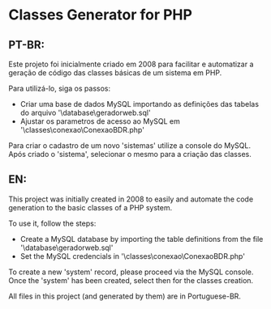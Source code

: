 # Classes Generator for PHP
## PT-BR:
Este projeto foi inicialmente criado em 2008 para facilitar e automatizar a geração de código das classes básicas de um sistema em PHP.

Para utilizá-lo, siga os passos:
* Criar uma base de dados MySQL importando as definições das tabelas do arquivo '\database\geradorweb.sql'
* Ajustar os parametros de acesso ao MySQL em '\classes\conexao\ConexaoBDR.php'

Para criar o cadastro de um novo 'sistemas' utilize a console do MySQL. Após criado o 'sistema', selecionar o mesmo para a criação das classes.

## EN:
This project was initially created in 2008 to easily and automate the code generation to the basic classes of a PHP system.

To use it, follow the steps:
* Create a MySQL database by importing the table definitions from the file '\database\geradorweb.sql'
* Set the MySQL credencials in '\classes\conexao\ConexaoBDR.php'

To create a new 'system' record, please proceed via the MySQL console. Once the 'system' has been created, select then for the classes creation.

All files in this project (and generated by them) are in Portuguese-BR.